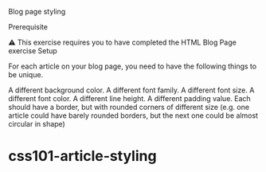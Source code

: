 Blog page styling

Prerequisite

⚠️ This exercise requires you to have completed the HTML Blog Page exercise
Setup

For each article on your blog page, you need to have the following things to be unique.

A different background color.
A different font family.
A different font size.
A different font color.
A different line height.
A different padding value.
Each should have a border, but with rounded corners of different size (e.g. one article could have barely rounded borders, but the next one could be almost circular in shape)

# css101-article-styling
